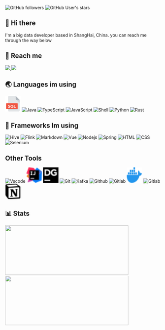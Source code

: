 ![GitHub followers](https://img.shields.io/github/followers/rainbowatcher?style=flat-square)
![GitHub User's stars](https://img.shields.io/github/stars/rainbowatcher?style=flat-square)

## 👋 Hi there

I'm a big data developer based in ShangHai, China. you can reach me through the way below

## 📲 Reach me

<div>  
  <a href="mailto:rainbow-w@qq.com?subject=Hello rainbowatcher, From Github" target="_blank">
    <img src="https://img.shields.io/badge/email-blue?style=for-the-badge&logo=gmail" />
  </a>
  <a href="https://twitter.com/_rainbowatcher" target="_blank">
    <img src="https://img.shields.io/badge/twitter-blue?style=for-the-badge&logo=twitter" />
  </a>
</div>

## 🌏 Languages im using

<div>
  <img src="static/sql.svg" alt="SQL" width="50" height="50" />
  <img src="https://cdn.jsdelivr.net/gh/devicons/devicon/icons/java/java-original.svg" alt="Java" width="50" height="50"/>
  <img src="https://cdn.jsdelivr.net/gh/devicons/devicon/icons/typescript/typescript-original.svg" alt="TypeScript" width="50" height="50"/>
  <img src="https://cdn.jsdelivr.net/gh/devicons/devicon/icons/javascript/javascript-original.svg" alt="JavaScript" width="50" height="50"/>
  <img src="https://cdn.jsdelivr.net/gh/devicons/devicon/icons/bash/bash-original.svg" alt="Shell" width="50" height="50"/>
  <img src="https://cdn.jsdelivr.net/gh/devicons/devicon/icons/python/python-original.svg" alt="Python" width="50" height="50" />
  <img src="https://cdn.jsdelivr.net/gh/devicons/devicon/icons/rust/rust-plain.svg" alt="Rust" width="50" height="50" />
</div>

## 🧰 Frameworks Im using

<div>  
  <img src="https://hive.apache.org/images/hive_logo_medium.jpg" alt="Hive" width="50" height="50"/>
  <img src="https://flink.apache.org/img/logo/png/100/flink_squirrel_100_color.png" alt="Flink" width="50" height="50"/>
  <img src="https://cdn.jsdelivr.net/gh/devicons/devicon/icons/markdown/markdown-original.svg"  alt="Markdown" width="50" height="50"/>
  <img src="https://cdn.jsdelivr.net/gh/devicons/devicon/icons/vuejs/vuejs-original.svg" alt="Vue" width="50" height="50"/>
  <img src="https://cdn.jsdelivr.net/gh/devicons/devicon/icons/nodejs/nodejs-original-wordmark.svg"  alt="Nodejs" width="50" height="50"/>
  <img src="https://cdn.jsdelivr.net/gh/devicons/devicon/icons/spring/spring-original.svg"  alt="Spring" width="50" height="50"/>
  <img src="https://cdn.jsdelivr.net/gh/devicons/devicon/icons/html5/html5-original.svg" alt="HTML" width="50" height="50"/>
  <img src="https://cdn.jsdelivr.net/gh/devicons/devicon/icons/css3/css3-original.svg" alt="CSS" width="50" height="50"/>
  <img src="https://cdn.jsdelivr.net/gh/devicons/devicon/icons/selenium/selenium-original.svg"  alt="Selenium" width="50" height="50"/>
</div>

## Other Tools

<div>  
  <img src="https://cdn.jsdelivr.net/gh/devicons/devicon/icons/vscode/vscode-original.svg" alt="Vscode" width="50" height="50"/>
  <img src="static/idea.svg"  alt="IDEA" width="50" height="50"/>
  <img src="static/datagrip.svg"  alt="DataGrip" width="50" height="50"/>
  <img src="https://cdn.jsdelivr.net/gh/devicons/devicon/icons/git/git-original.svg"  alt="Git" width="50" height="50"/>
  <img src="https://cdn.jsdelivr.net/gh/devicons/devicon/icons/apachekafka/apachekafka-original.svg" alt="Kafka" width="50" height="50"/>
  <img src="https://cdn.jsdelivr.net/gh/devicons/devicon/icons/github/github-original.svg"  alt="Github" width="50" height="50"/>
  <img src="https://cdn.jsdelivr.net/gh/devicons/devicon/icons/gitlab/gitlab-original.svg"  alt="Gitlab" width="50" height="50"/>
  <img src="static/docker.svg"  alt="Docker" width="50" height="50"/>
  <img src="https://cdn.apifox.cn/logo/apifox-logo-512.png"  alt="Gitlab" width="50" height="50"/>
  <img src="static/notion.svg"  alt="Notion" width="50" height="50"/>
</div>

## 📊 Stats

<div>  
  <img src="https://github-readme-stats.vercel.app/api?username=rainbowatcher&show_icons=true&icon_color=CE1D2D&text_color=718096&bg_color=00000000&hide_title=true&hide_border=true" width="400" height="160"/>
  <img src="https://github-readme-stats.vercel.app/api/top-langs/?username=rainbowatcher&layout=compact&text_color=718096&bg_color=00000000&hide_title=true&hide_border=true" width="400" height="160"/>
</div>
